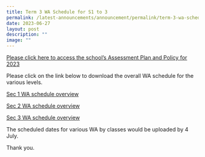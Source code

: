 ```yaml
---
title: Term 3 WA Schedule for S1 to 3
permalink: /latest-announcements/announcement/permalink/term-3-wa-schedule-for-s1-to-3/
date: 2023-06-27
layout: post
description: ""
image: ""
---
```

[Please click here to access the school’s Assessment Plan and Policy for 2023](https://www.bartleysec.moe.edu.sg/our-holistic-curriculum/instructional-programmes/assessment-matters/)

Please click on the link below to download the overall WA schedule for the various levels.

[Sec 1 WA schedule overview](/files/sec%201_%20overview%202023%20term%203%20weighted%20assessment%20schedule.pdf)<br>

[Sec 2 WA schedule overview](/files/sec%202_%20overview%202023%20term%203%20weighted%20assessment%20schedule.pdf) <br>

[Sec 3 WA schedule overview](/files/sec%203_%20overview%202023%20term%203%20weighted%20assessment%20schedule.pdf) <br>

The scheduled dates for various WA by classes would be uploaded by 4 July.

Thank you.